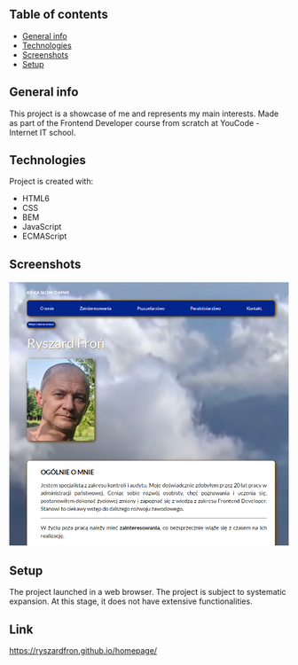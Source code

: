 ﻿## Table of contents
* [General info](#general-info)
* [Technologies](#technologies)
* [Screenshots](#screenshots)
* [Setup](#setup)

## General info
This project is a showcase of me and represents my main interests. Made as part of the Frontend Developer course from scratch at YouCode - Internet IT school.
	
## Technologies
Project is created with:
* HTML6
* CSS
* BEM
* JavaScript
* ECMAScript
	
## Screenshots
![page screenshot](https://github.com/RyszardFron/homepage/blob/main/images/screenShotPage.png)

## Setup
The project launched in a web browser. The project is subject to systematic expansion. At this stage, it does not have extensive functionalities.

## Link
https://ryszardfron.github.io/homepage/
